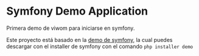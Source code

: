 Symfony Demo Application
========================

Primera demo de viwom para iniciarse en symfony.

Este proyecto está basado en la [demo de symfony](https://github.com/symfony/symfony-demo), la cual puedes descargar con el installer de symfony con el comando `php installer demo` 